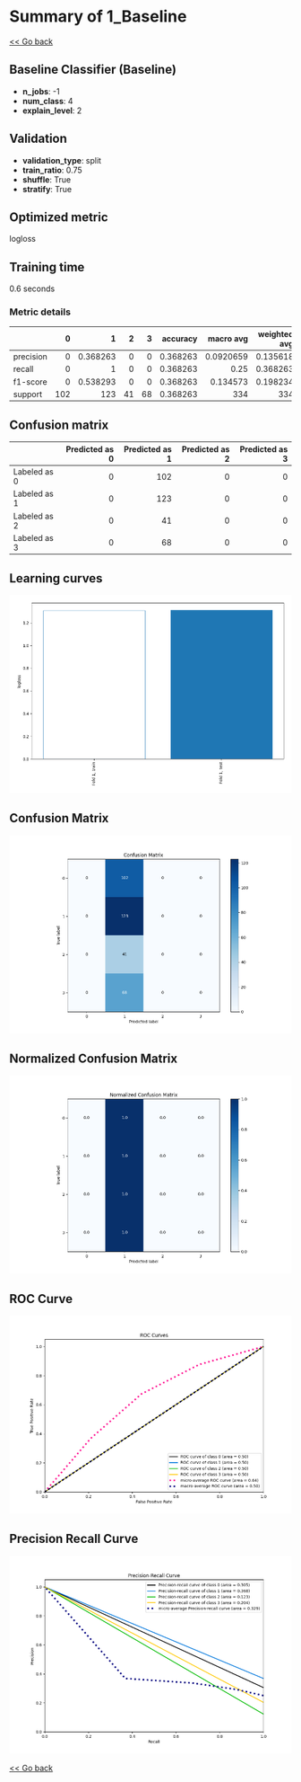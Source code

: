 # Summary of 1_Baseline

[<< Go back](../README.md)


## Baseline Classifier (Baseline)
- **n_jobs**: -1
- **num_class**: 4
- **explain_level**: 2

## Validation
 - **validation_type**: split
 - **train_ratio**: 0.75
 - **shuffle**: True
 - **stratify**: True

## Optimized metric
logloss

## Training time

0.6 seconds

### Metric details
|           |   0 |          1 |   2 |   3 |   accuracy |   macro avg |   weighted avg |   logloss |
|:----------|----:|-----------:|----:|----:|-----------:|------------:|---------------:|----------:|
| precision |   0 |   0.368263 |   0 |   0 |   0.368263 |   0.0920659 |       0.135618 |   1.31166 |
| recall    |   0 |   1        |   0 |   0 |   0.368263 |   0.25      |       0.368263 |   1.31166 |
| f1-score  |   0 |   0.538293 |   0 |   0 |   0.368263 |   0.134573  |       0.198234 |   1.31166 |
| support   | 102 | 123        |  41 |  68 |   0.368263 | 334         |     334        |   1.31166 |


## Confusion matrix
|              |   Predicted as 0 |   Predicted as 1 |   Predicted as 2 |   Predicted as 3 |
|:-------------|-----------------:|-----------------:|-----------------:|-----------------:|
| Labeled as 0 |                0 |              102 |                0 |                0 |
| Labeled as 1 |                0 |              123 |                0 |                0 |
| Labeled as 2 |                0 |               41 |                0 |                0 |
| Labeled as 3 |                0 |               68 |                0 |                0 |

## Learning curves
![Learning curves](learning_curves.png)
## Confusion Matrix

![Confusion Matrix](confusion_matrix.png)


## Normalized Confusion Matrix

![Normalized Confusion Matrix](confusion_matrix_normalized.png)


## ROC Curve

![ROC Curve](roc_curve.png)


## Precision Recall Curve

![Precision Recall Curve](precision_recall_curve.png)



[<< Go back](../README.md)
